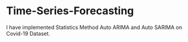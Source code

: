 # Time-Series-Forecasting
I have implemented Statistics Method Auto ARIMA and Auto  SARIMA on Covid-19 Dataset.
